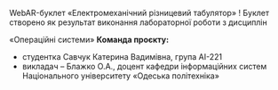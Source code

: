 WebAR-буклет «Електромеханічний різницевий табулятор» ! 
Буклет створено як результат виконання лабораторної роботи з дисциплін

«Операційні системи»
**Команда проєкту:**
+ студентка Савчук Катерина Вадимівна, група AI-221
+ викладач – Блажко О.А., доцент кафедри інформаційних систем Національного
університету «Одеська політехніка»
